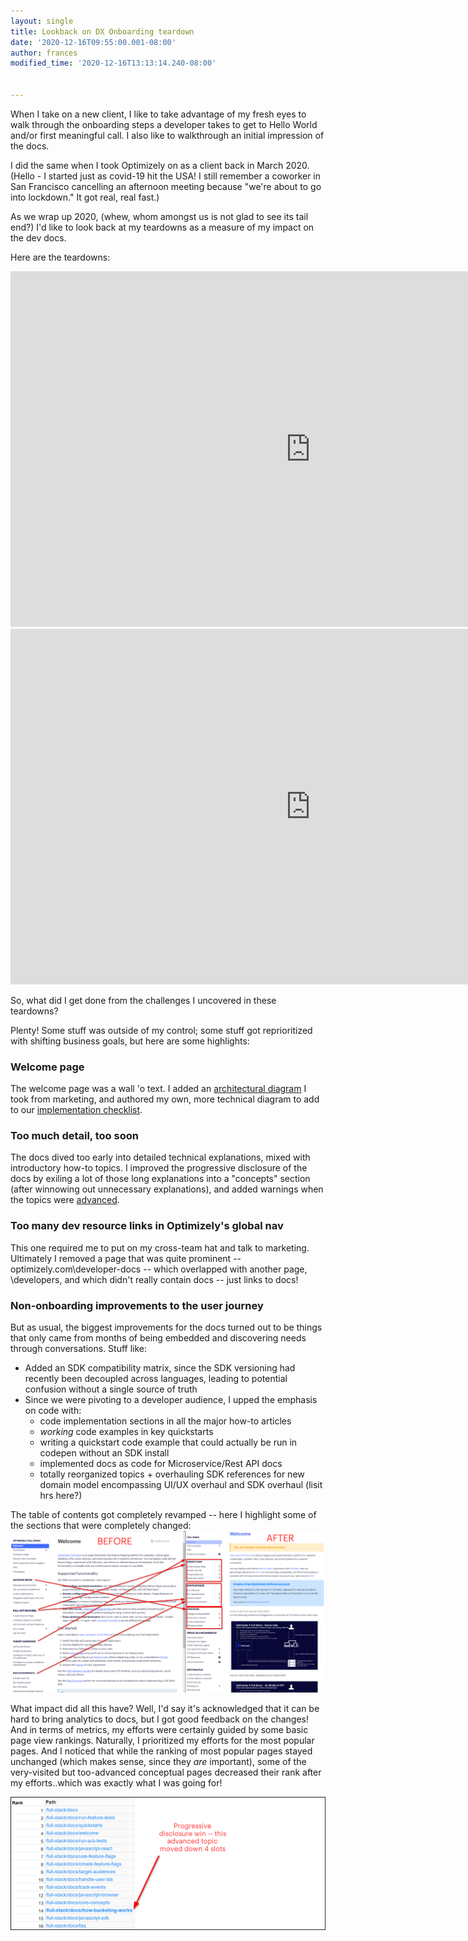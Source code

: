 ```yaml
---
layout: single
title: Lookback on DX Onboarding teardown
date: '2020-12-16T09:55:00.001-08:00'
author: frances
modified_time: '2020-12-16T13:13:14.240-08:00'


---
```


When I take on a new client, I like to take advantage of my fresh eyes to walk through the onboarding steps a developer takes to get to Hello World and/or first meaningful call.  I also like to walkthrough an initial impression of the docs.


I did the same when I took Optimizely on as a client back in March 2020. (Hello - I started just as covid-19 hit the USA! I still remember a coworker in San Francisco cancelling an afternoon meeting because "we're about to go into lockdown." It got real, real fast.)

As we wrap up 2020, (whew, whom amongst us is not glad to see its tail end?) I'd like to look back at my teardowns as a measure of my impact on the dev docs. 

Here are the teardowns:

<iframe src="https://docs.google.com/presentation/d/e/2PACX-1vQOG4mNWEJE-SiDPcxYJzK1SRhte8RaOnF8d_ZuxHH6da0JGCyE9AyrkzG04qtOWEsoQDi6QWCeSxHd/embed?start=false&loop=false&delayms=5000" frameborder="0" width="960" height="569" allowfullscreen="true" mozallowfullscreen="true" webkitallowfullscreen="true"></iframe>


<iframe src="https://docs.google.com/presentation/d/e/2PACX-1vT0yeU_IJPUrYDH0BVVpQZYrCaK791BIjaNe5eZz-HQf4cddy7Oq_nuwPJjq_QldIwEINrd3TndGCJU/embed?start=false&loop=false&delayms=5000" frameborder="0" width="960" height="569" allowfullscreen="true" mozallowfullscreen="true" webkitallowfullscreen="true"></iframe>


So, what did I get done from the challenges I uncovered in these teardowns? 

Plenty! Some stuff was outside of my control; some stuff got reprioritized with shifting business goals, but here are some highlights:

### Welcome page
The welcome page was a wall 'o text. I added an [architectural diagram](https://docs.developers.optimizely.com/full-stack/docs/welcome) I took from marketing, and authored my own, more technical diagram to add to our [implementation checklist](https://docs.developers.optimizely.com/full-stack/docs/implementation-checklist).

### Too much detail, too soon
The docs dived too early into detailed technical explanations, mixed with introductory how-to topics. I improved the progressive disclosure of the docs by exiling a lot of those long explanations into a "concepts" section (after winnowing out unnecessary explanations), and added warnings when the topics were [advanced](https://docs.developers.optimizely.com/full-stack/docs/how-bucketing-works).


### Too many dev resource links in Optimizely's global nav
This one required me to put on my cross-team hat and talk to marketing. Ultimately I removed a page that was quite prominent -- optimizely.com\developer-docs -- which overlapped with another page, \developers, and which didn't really contain docs -- just links to docs!   

### Non-onboarding improvements to the user journey

But as usual, the biggest improvements for the docs turned out to be things that only came from months of being embedded and discovering needs through conversations. Stuff like: 


- Added an SDK compatibility matrix, since the SDK versioning had recently been decoupled across languages, leading to potential confusion without a single source of truth
- Since we were pivoting to a developer audience, I upped the emphasis on code with:
   - code implementation sections in all the major how-to articles
   - *working* code examples in key quickstarts
   - writing a quickstart code example that could actually be run in codepen without an SDK install 
   - implemented docs as code for Microservice/Rest API docs
   - totally reorganized topics + overhauling SDK references for new domain model encompassing UI/UX overhaul and SDK overhaul (lisit hrs here?) 

The table of contents got completely revamped -- here I highlight some of the sections that were completely changed:
![image](/assets/images/optim-before-after.png)

What impact did all this have? Well, I'd say it's acknowledged that it can be hard to bring analytics to docs, but I got good feedback on the changes! And in terms of metrics, 
my efforts were certainly guided by some basic page view rankings. Naturally, I prioritized my efforts for the most popular pages. And I noticed that while the ranking of most popular pages stayed unchanged (which makes sense, since they *are* important), some of the very-visited but too-advanced conceptual pages decreased their rank after my efforts..which was exactly what I was going for!



![image](/assets/images/optim-metrics.png)








